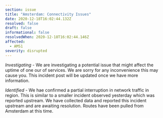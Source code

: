 ```yaml
---
section: issue
title: "Amsterdam: Connectivity Issues"
date: 2020-12-18T16:02:44.132Z
resolved: false
draft: false
informational: false
resolvedWhen: 2020-12-18T16:02:44.146Z
affected:
  - AMS1
severity: disrupted
---
```

*Investigating* - We are investigating a potential issue that might affect the uptime of one our of services. We are sorry for any inconvenience this may cause you. This incident post will be updated once we have more information.

*Identified* -  We hae confirmed a partial interruption in network traffic in region. This is similar to a smaller incident observed yesterday which was reported upstream. We have collected data and reported this incident upstream and are awaiting resolution. Routes have been pulled from Amsterdam at this time.